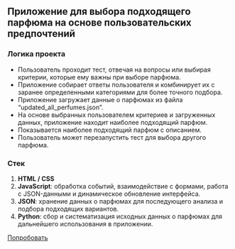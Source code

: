 ## Приложение для выбора подходящего парфюма на основе пользовательских предпочтений

### Логика проекта
- Пользователь проходит тест, отвечая на вопросы или выбирая критерии, которые ему важны при выборе парфюма.
- Приложение собирает ответы пользователя и комбинирует их с заранее определенными категориями для более точного подбора.
- Приложение загружает данные о парфюмах из файла “updated_all_perfumes.json”.
- На основе выбранных пользователем критериев и загруженных данных, приложение находит наиболее подходящий парфюм.
- Показывается наиболее подходящий парфюм с описанием.
- Пользователь может перезапустить тест для выбора другого парфюма.

### Стек
1. **HTML / CSS**
3. **JavaScript**: обработка событий, взаимодействие с формами, работа с JSON-данными и динамическое обновление интерфейса.
4. **JSON**: хранение данных о парфюмах для последующего анализа и подбора подходящих вариантов.
5. **Python**: сбор и систематизация исходных данных о парфюмах для дальнейшего использования в приложении.


[Попробовать](https://saltilo.github.io/saltilo/Zoologist/index.html)
